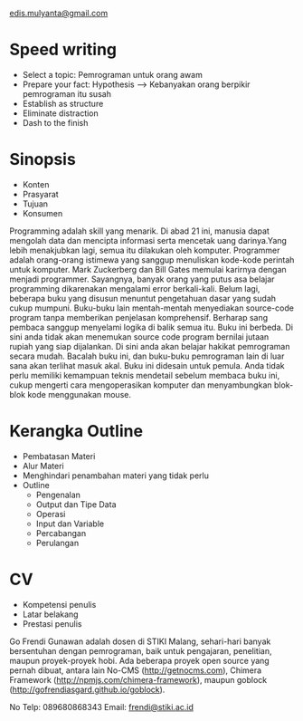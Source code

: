 edis.mulyanta@gmail.com

# Speed writing
* Select a topic: Pemrograman untuk orang awam
* Prepare your fact: Hypothesis --> Kebanyakan orang berpikir pemrograman itu susah
* Establish as structure
* Eliminate distraction
* Dash to the finish

# Sinopsis
* Konten
* Prasyarat
* Tujuan
* Konsumen

Programming adalah skill yang menarik. Di abad 21 ini, manusia dapat mengolah data dan mencipta informasi serta mencetak uang darinya.Yang lebih menakjubkan lagi, semua itu dilakukan oleh komputer. Programmer adalah orang-orang istimewa yang sanggup menuliskan kode-kode perintah untuk komputer. Mark Zuckerberg dan Bill Gates memulai karirnya dengan menjadi programmer. Sayangnya, banyak orang yang putus asa belajar programming dikarenakan mengalami error berkali-kali. Belum lagi, beberapa buku yang disusun menuntut pengetahuan dasar yang sudah cukup mumpuni. Buku-buku lain mentah-mentah menyediakan source-code program tanpa memberikan penjelasan komprehensif. Berharap sang pembaca sanggup menyelami logika di balik semua itu. Buku ini berbeda. Di sini anda tidak akan menemukan source code program bernilai jutaan rupiah yang siap dijalankan. Di sini anda akan belajar hakikat pemrograman secara mudah. Bacalah buku ini, dan buku-buku pemrograman lain di luar sana akan terlihat masuk akal. Buku ini didesain untuk pemula. Anda tidak perlu memiliki kemampuan teknis mendetail sebelum membaca buku ini, cukup mengerti cara mengoperasikan komputer dan menyambungkan blok-blok kode menggunakan mouse.

# Kerangka Outline
* Pembatasan Materi
* Alur Materi
* Menghindari penambahan materi yang tidak perlu
* Outline
    - Pengenalan
    - Output dan Tipe Data
    - Operasi
    - Input dan Variable
    - Percabangan
    - Perulangan

# CV
* Kompetensi penulis
* Latar belakang
* Prestasi penulis

Go Frendi Gunawan adalah dosen di STIKI Malang, sehari-hari banyak bersentuhan dengan pemrograman, baik untuk pengajaran, penelitian, maupun proyek-proyek hobi. Ada beberapa proyek open source yang pernah dibuat, antara lain No-CMS (http://getnocms.com), Chimera Framework (http://npmjs.com/chimera-framework), maupun goblock (http://gofrendiasgard.github.io/goblock).

No Telp: 089680868343
Email: frendi@stiki.ac.id

